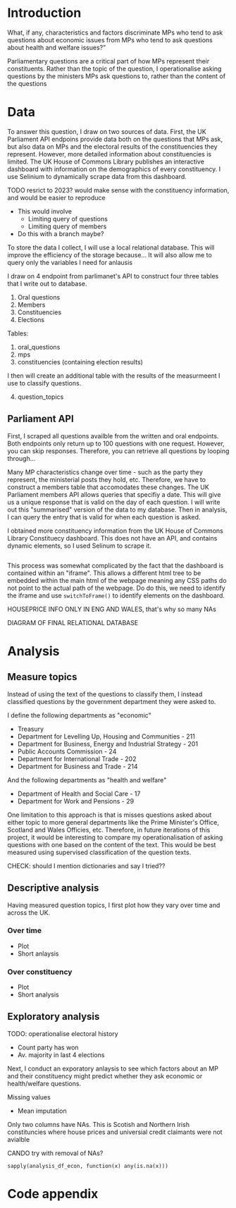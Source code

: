 # Introduction

What, if any, characteristics and factors discriminate MPs who tend to ask questions about economic issues from MPs who tend to ask questions about health and welfare issues?”

Parliamentary questions are a critical part of how MPs represent their constituents. Rather than the topic of the question, I operationalise asking questions by the ministers MPs ask questions to, rather than the content of the questions 





# Data 

To answer this question, I draw on two sources of data. First, the UK Parliament API endpoins provide data both on the questions that MPs ask, but also data on MPs and the electoral results of the constituencies they represent. However, more detailed information about constituencies is limited. The UK House of Commons Library publishes an interactive dashboard with information on the demographics of every constituency. I use Selinium to dynamically scrape data from this dashboard. 

TODO resrict to 2023? would make sense with the constituency information, and would be easier to reproduce 
- This would involve
  - Limiting query of questions
  - Limiting query of members
- Do this with a branch maybe? 

To store the data I collect, I will use a local relational database. This will improve the efficiency of the storage because... It will also allow me to query only the variables I need for anlausis 

I draw on 4 endpoint from parlimanet's API to construct four three tables that I write out to database.

1. Oral questions 
2. Members
3. Constituencies 
4. Elections

Tables: 

1. oral_questions
2. mps
3. constituencies (containing election results)

I then will create an additional table with the results of the measurmeent I use to classify questions. 

4. question_topics 


## Parliament API 

First, I scraped all questions availble from the written and oral endpoints. Both endpoints only return up to 100 questions with one request. However, you can skip responses. Therefore, you can retrieve all questions by looping through... 

Many MP characteristics change over time - such as the party they represent, the ministerial posts they hold, etc. Therefore, we have to construct a members table that accomodates these changes. The UK Parliament members API allows queries that specifiy a date. This will give us a unique response that is valid on the day of each question. I will write out this "summarised" version of the data to my database. Then in analysis, I can query the entry that is valid for when each question is asked. 

I obtained more constituency information from the UK House of Commons Library Constituecy dashboard. This does not have an API, and contains dynamic elements, so I used Selinum to scrape it. 

```{r selinium-code}

```

This process was somewhat complicated by the fact that the dashboard is contained within an "iframe". This allows a different html tree to be embedded within the main html of the webpage meaning any CSS paths do not point to the actual path of the webpage. Do do this, we need to identify the iframe and use `switchToFrame()` to identify elements on the dashboard. 

HOUSEPRICE INFO ONLY IN ENG AND WALES, that's why so many NAs


DIAGRAM OF FINAL RELATIONAL DATABASE

# Analysis 

## Measure topics 

Instead of using the text of the questions to classify them, I instead classified questions by the government department they were asked to. 

I define the following departments as "economic"
- Treasury
- Department for Levelling Up, Housing and Communities - 211
- Department for Business, Energy and Industrial Strategy - 201
- Public Accounts Commission - 24
- Department for International Trade - 202
- Department for Business and Trade - 214

And the following departments as "health and welfare"
-  Department of Health and Social Care - 17
-  Department for Work and Pensions - 29



One limitation to this approach is that is misses questions asked about either topic to more general departments like the Prime Minister's Office, Scotland and  Wales Officies, etc. Therefore, in future iterations of this project, it would be interesting to compare my operationalisation of asking questions with one based on the content of the text. This would be best measured using supervised classification of the question texts. 

CHECK: should I mention dictionaries and say I tried??


## Descriptive analysis 

Having measured question topics, I first plot how they vary over time and across the UK. 

### Over time 

- Plot 
- Short anlaysis 


### Over constituency 

- Plot 
- Short analysis 


## Exploratory analysis 

TODO: operationalise electoral history
- Count party has won
- Av. majority in last 4 elections

Next, I conduct an exporatory anlaysis to see which factors about an MP and their constituency might predict whether they ask economic or health/welfare questions. 


Missing values
- Mean imputation 


Only two columns have NAs. This is Scotish and Northern Irish constituncies where house prices and universial credit claimants were not avialble

CANDO try with removal of NAs?

`sapply(analysis_df_econ, function(x) any(is.na(x)))`

# Code appendix
